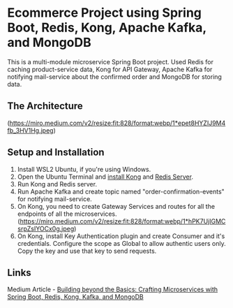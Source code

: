 
# Ecommerce Project using Spring Boot, Redis, Kong, Apache Kafka, and MongoDB

This is a multi-module microservice Spring Boot project. Used Redis for caching product-service data, Kong for API Gateway, Apache Kafka for notifying mail-service about the confirmed order and MongoDB for storing data.

## The Architecture
(https://miro.medium.com/v2/resize:fit:828/format:webp/1*epet8HYZIJ9M4fb_3HV1Hg.jpeg)

## Setup and Installation
1. Install WSL2 Ubuntu, if you're using Windows.
2. Open the Ubuntu Terminal and [install Kong](https://konghq.com/install) and [Redis Server](https://redis.io/docs/install/install-redis/install-redis-on-windows/).
3. Run Kong and Redis server.
4. Run Apache Kafka and create topic named "order-confirmation-events" for notifying mail-service.
5. On Kong, you need to create Gateway Services and routes for all the endpoints of all the microservices. (https://miro.medium.com/v2/resize:fit:828/format:webp/1*hPK7UjIGMCsrpZsIYOCx0g.jpeg)
6. On Kong, install Key Authentication plugin and create Consumer and it's credentials. Configure the scope as Global to allow authentic users only. Copy the key and use that key to send requests.

## Links
Medium Article - [Building beyond the Basics: Crafting Microservices with Spring Boot, Redis, Kong, Kafka, and MongoDB](https://medium.com/@karanbhogle/building-beyond-the-basics-crafting-microservices-with-spring-boot-redis-kong-kafka-and-269d25853e33)
